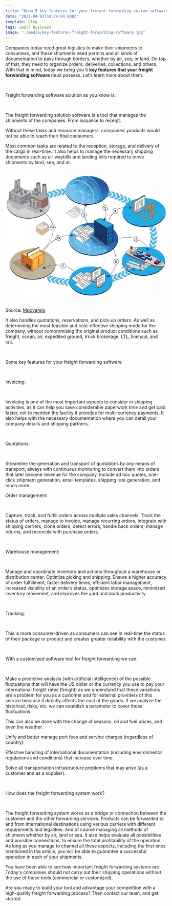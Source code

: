 ```yaml
---
title: "Know 5 key features for your freight forwarding custom software"
date: "2021-04-02T16:24:04.000Z"
template: blog
tags: Small Business
image: "./media/key-features-freight-forwarding-software.jpg"
---
```


Companies today need great logistics to make their shipments to consumers, and these shipments need permits and all kinds of documentation to pass through borders, whether by air, sea, or land.  On top of that, they need to organize orders, deliveries, collections, and others. With that in mind, today we bring you 5 **key features that your freight forwarding software** must possess. Let’s learn more about them:  

<br />

<title-2>Freight forwarding software solution as you know is:</title-2>

<br />

The freight forwarding solution software is a tool that manages the shipments of the companies. From issuance to receipt. 

Without these tasks and resource managers, companies' products would not be able to reach their final consumers. 

Most common tasks are related to the reception, storage, and delivery of the cargo in real-time.  It also helps to manage the necessary shipping documents such as air waybills and landing bills required to move shipments by land, sea, and air.

<br />

<center>

<img src="./media/services_import_snapseed.jpeg">

</center>

<br />
  
Source: <a target="_blank" href="https://mpoverello.com/2013/06/05/freight-forwarder-liability-at-a-glance/">  Mpoverelo </a>

It also handles quotations, reservations, and pick-up orders. As well as determining the most feasible and cost-effective shipping mode for the company, without compromising the original product conditions such as freight, ocean, air, expedited ground, truck brokerage, LTL, linehaul, and rail. 

<br />

<title-2>Some key features for your freight forwarding software</title-2>

<br />
  
<title-3>Invoicing:</title-3>

<br />

Invoicing is one of the most important aspects to consider in shipping activities, as it can help you save considerable paperwork time and get paid faster, not to mention the facility it provides for multi-currency payments. It also helps with the necessary documentation where you can detail your company details and shipping partners.

<br />
  
<title-3>Quotations:</title-3>

<br />
  
Streamline the generation and transport of quotations by any means of transport, always with continuous monitoring to convert them into orders that later become revenue for the company. Include ad hoc quotes, one-click shipment generation, email templates, shipping rate generation, and much more.
<br />
  
<title-3>Order management:</title-3>

<br />
  
Capture, track, and fulfill orders across multiple sales channels. Track the status of orders, manage to invoice, manage recurring orders, integrate with shipping carriers, clone orders, detect errors, handle back orders, manage returns, and reconcile with purchase orders.

<br />
  
<title-3>Warehouse management:</title-3>

<br />
  
Manage and coordinate inventory and actions throughout a warehouse or distribution center. Optimize picking and shipping. Ensure a higher accuracy of order fulfillment, faster delivery times, efficient labor management, increased visibility of an order’s status, optimizes storage space, minimized inventory movement, and improves the yard and dock productivity.

<br/>
  
<title-3>Tracking:</title-3>

<br/>
  
This is more consumer-driven as consumers can see in real-time the status of their package or product and creates greater reliability with the customer.

<br/>

<title-2>With a customized software tool for freight forwarding we can:</title-2>

<br/>
  
Make a predictive analysis (with artificial intelligence) of the possible fluctuations that will have the US dollar or the currency you use to pay your international freight rates (freight) as we understand that these variations are a problem for you as a customer and for external providers of this service because it directly affects the cost of the goods. If we analyze the historical, risks, etc, we can establish a parameter to cover these fluctuations.

This can also be done with the change of seasons, oil and fuel prices, and even the weather. 

Unify and better manage port fees and service charges (regardless of country). 

Effective handling of international documentation (including environmental regulations and conditions) that increase over time. 

Solve all transportation infrastructure problems that may arise (as a customer and as a supplier).

<br/>

<title-2>How does the freight forwarding system work?</title-2>

<br/>

The freight forwarding system works as a bridge or connection between the customer and the other forwarding services. Products can be forwarded to and from international destinations using various carriers with different requirements and legalities. And of course managing all methods of shipment whether by air, land or sea. It also helps evaluate all possibilities and possible connections, to ensure the total profitability of the operation. As long as you manage to channel all these aspects, including the first ones mentioned in the article, you will be able to guarantee a successful operation in each of your shipments.   

You have been able to see how important freight forwarding systems are. Today's companies should not carry out their shipping operations without the use of these tools (commercial or customized). 

Are you ready to build your tool and advantage your competition with a high-quality freight forwarding process? Then contact our team, and get started.
